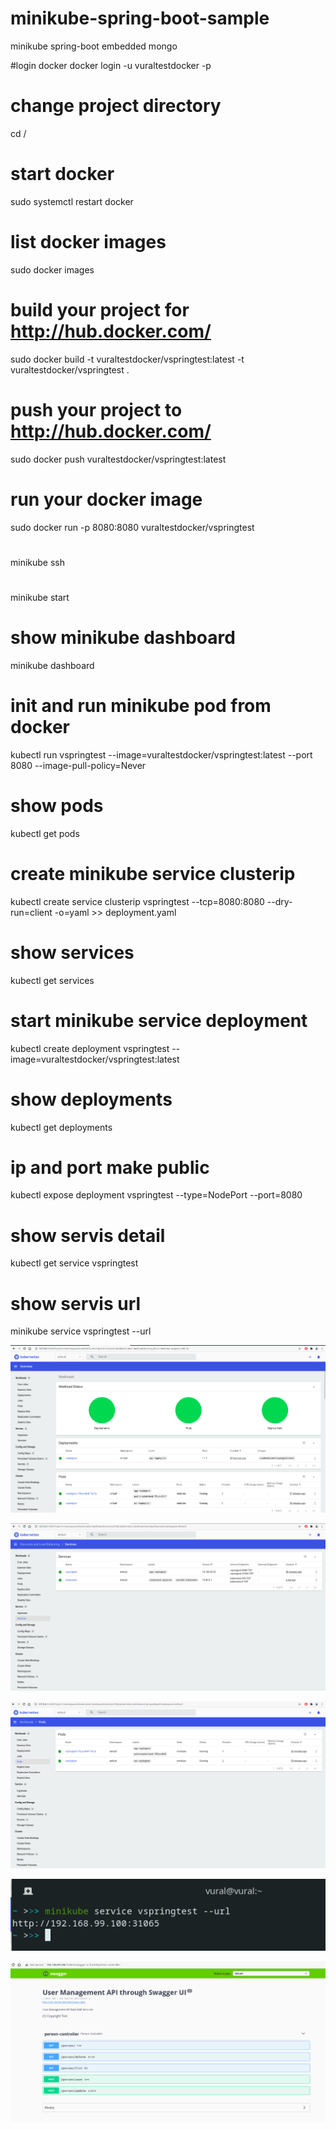 # minikube-spring-boot-sample
minikube spring-boot embedded mongo
 
#login docker
docker login -u vuraltestdocker -p <password> 
# change project directory
cd /<spring-boot-project-path>
# start docker    
sudo systemctl restart docker
# list docker images    
sudo docker images
# build your project for http://hub.docker.com/    
sudo docker build -t vuraltestdocker/vspringtest:latest -t vuraltestdocker/vspringtest .                 
# push your project to http://hub.docker.com/
sudo docker push vuraltestdocker/vspringtest:latest
# run your docker image
sudo docker run -p 8080:8080 vuraltestdocker/vspringtest                                                 

#
minikube ssh                                                                                              
#
minikube start
# show minikube dashboard
minikube dashboard                                                                                       

# init and run minikube pod from docker
kubectl run vspringtest --image=vuraltestdocker/vspringtest:latest --port 8080 --image-pull-policy=Never 
# show pods
kubectl get pods                                                                                         
# create minikube service clusterip
kubectl create service clusterip vspringtest --tcp=8080:8080 --dry-run=client -o=yaml >> deployment.yaml 
# show services
kubectl get services  
# start minikube service deployment
kubectl create deployment vspringtest --image=vuraltestdocker/vspringtest:latest
# show deployments
kubectl get deployments  
# ip and port make public
kubectl expose deployment vspringtest --type=NodePort --port=8080
# show servis detail
kubectl get service vspringtest
# show servis url
minikube service vspringtest --url                                                                       

    
![alt text](https://github.com/vuraltamer/minikube-spring-boot-sample/blob/main/images/vt_minikube_1.png)    
    
![alt text](https://github.com/vuraltamer/minikube-spring-boot-sample/blob/main/images/vt_minikube_2.png)

![alt text](https://github.com/vuraltamer/minikube-spring-boot-sample/blob/main/images/vt_minikube_3.png)

![alt text](https://github.com/vuraltamer/minikube-spring-boot-sample/blob/main/images/vt_minikube_4.png)
  
![alt text](https://github.com/vuraltamer/minikube-spring-boot-sample/blob/main/images/vt_minikube_5.png)

